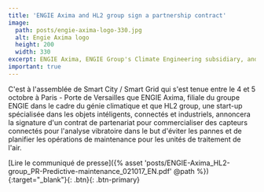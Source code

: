 ```yaml
---
title: 'ENGIE Axima and HL2 group sign a partnership contract'
image:
  path: posts/engie-axima-logo-330.jpg
  alt: Engie Axima logo
  height: 200
  width: 330
excerpt: ENGIE Axima, ENGIE Group's Climate Engineering subsidiary, and HL2 group will announce the signing of a partnership contract
important: true
---
```


C'est à l'assemblée de Smart City / Smart Grid qui s'est tenue entre le 4 et 5 octobre à Paris - Porte de Versailles que ENGIE Axima, filiale du groupe ENGIE dans le cadre du génie climatique et que HL2 group, une start-up spécialisée dans les objets intéligents, connectés et industriels, annoncera la signature d'un contrat de partenariat pour commercialiser des capteurs connectés pour l'analyse vibratoire dans le but d'éviter les pannes et de planifier les opérations de maintenance pour les unités de traitement de l'air.<!--more-->

[Lire le communiqué de presse]({% asset 'posts/ENGIE-Axima_HL2-group_PR-Predictive-maintenance_021017_EN.pdf' @path %}){:target="_blank"}{: .btn}{: .btn-primary}
